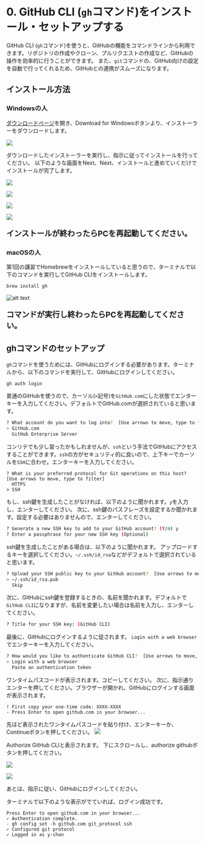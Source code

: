 # 0. GitHub CLI (`gh`コマンド)をインストール・セットアップする

GitHub CLI (`gh`コマンド)を使うと、GitHubの機能をコマンドラインから利用できます。リポジトリの作成やクローン、プルリクエストの作成など、GitHubの操作を効率的に行うことができます。
また、`git`コマンドの、GitHub向けの設定を自動で行ってくれるため、GitHubとの連携がスムーズになります。

## インストール方法

### Windowsの人

[ダウンロードページ](https://cli.github.com/)を開き、Download for Windowsボタンより、インストーラーをダウンロードします。

![](./images/gh-site.png)

ダウンロードしたインストーラーを実行し、指示に従ってインストールを行ってください。
以下のような画面をNext、Next、インストールと進めていくだけでインストールが完了します。

![](./images/gh-win-setup-1.png)

![](./images/gh-win-setup-2.png)

![](./images/gh-win-setup-3.png)

![](./images/gh-win-setup-4.png)

<p style="font-size: 1.25rem; font-weight: bold">インストールが終わったらPCを再起動してください。</p>

### macOSの人

第1回の講習でHomebrewをインストールしていると思うので、ターミナルで以下のコマンドを実行してGitHub CLIをインストールします。

```sh
brew install gh
```

![alt text](./images/gh-mac-setup.png)

<p style="font-size: 1.25rem; font-weight: bold">コマンドが実行し終わったらPCを再起動してください。</p>

## ghコマンドのセットアップ

`gh`コマンドを使うためには、GitHubにログインする必要があります。ターミナルから、以下のコマンドを実行して、GitHubにログインしてください。

```sh
gh auth login
```

普通のGitHubを使うので、カーソル(`>`記号)を`GitHub.com`にした状態でエンターキーを入力してください。デフォルトでGitHub.comが選択されていると思います。

```sh
? What account do you want to log into?  [Use arrows to move, type to filter]
> GitHub.com
  GitHub Enterprise Server
```

コンリテでも少し習ったかもしれませんが、`ssh`という手法でGitHubにアクセスすることができます。`ssh`の方がセキュリティ的に良いので、上下キーでカーソルを`SSH`に合わせ。エンターキーを入力してください。

```
? What is your preferred protocol for Git operations on this host?  [Use arrows to move, type to filter]
  HTTPS
> SSH
```

もし、ssh鍵を生成したことがなければ、以下のように聞かれます。`y`を入力し、エンターしてください。
次に、ssh鍵のパスフレーズを設定するか聞かれます。設定する必要はありませんので、エンターしてください。

```sh
? Generate a new SSH key to add to your GitHub account? (Y/n) y
? Enter a passphrase for your new SSH key (Optional)
```

ssh鍵を生成したことがある場合は、以下のように聞かれます。
アップロードするキーを選択してください。`~/.ssh/id_rsa`などがデフォルトで選択されていると思います。

```sh
? Upload your SSH public key to your GitHub account?  [Use arrows to move, type to filter]
> ~/.ssh/id_rsa.pub
  Skip
```

次に、GitHubにssh鍵を登録するときの、名前を聞かれます。デフォルトで`GitHub CLI`になりますが、名前を変更したい場合は名前を入力し、エンターしてください。

```sh
? Title for your SSH key: (GitHub CLI)
```

最後に、GitHubにログインするように促されます。
`Login with a web browser`でエンターキーを入力してください。

```sh
? How would you like to authenticate GitHub CLI?  [Use arrows to move, type to filter]
> Login with a web browser
  Paste an authentication token
```

ワンタイムパスコードが表示されます。コピーしてください。
次に、指示通りエンターを押してください。ブラウザーが開かれ、GitHubにログインする画面が表示されます。

```
! First copy your one-time code: XXXX-XXXX
- Press Enter to open github.com in your browser...
```

先ほど表示されたワンタイムパスコードを貼り付け、エンターキーか、Continueボタンを押してください。
![](./images/gh-login.png)

Authorize GitHub CLIと表示されます。
下にスクロールし、authorize githubボタンを押してください。

![](./images/gh-auth-desc.png)

![](./images/gh-auth-buttons.png)

あとは、指示に従い、GitHubにログインしてください。

ターミナルで以下のような表示がでていれば、ログイン成功です。

```
Press Enter to open github.com in your browser...
✓ Authentication complete.
- gh config set -h github.com git_protocol ssh
✓ Configured git protocol
✓ Logged in as y-chan
```
